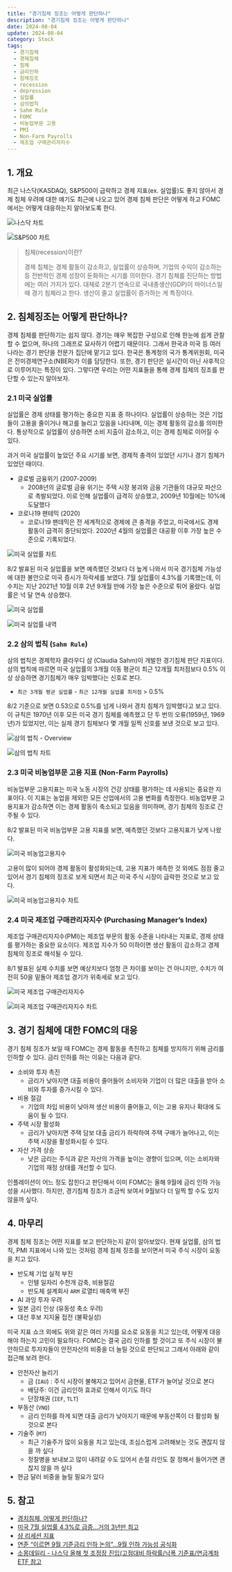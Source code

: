 ```yaml
---
title: "경기침체 징조는 어떻게 판단하나"
description: "경기침체 징조는 어떻게 판단하나"
date: 2024-08-04
update: 2024-08-04
category: Stock
tags:
  - 경기침체
  - 경제침체
  - 침체
  - 금리인하
  - 침체징조
  - recession
  - depression
  - 실업률
  - 삼의법칙
  - Sahm Rule
  - FOMC
  - 비농업부문 고용
  - PMI
  - Non-Farm Payrolls
  - 제조업 구매관리자지수
---
```


## 1. 개요

최근 나스닥(KASDAQ), S&P500이 급락하고 경제 지표(ex. 실업률)도 좋지 않아서 경제 침체 우려에 대한 얘기도 최근에 나오고 있어 경제 침체 판단은 어떻게 하고 FOMC에서는 어떻게 대응하는지 알아보도록 한다.

![나스닥 차트](image-20240804172910047.png)

![S&P500 차트](image-20240804172928032.png)

> 침체(recession)이란?
>
> 경제 침체는 경제 활동이 감소하고, 실업률이 상승하며, 기업의 수익이 감소하는 등 전반적인 경제 성장이 둔화하는 시기를 의미한다. 경기 침체를 진단하는 방법에는 여러 가지가 있다. 대체로 2분기 연속으로 국내총생산(GDP)이 마이너스일 때 경기 침체라고 한다. 생산이 줄고 실업률이 증가하는 게 특징이다.

## 2. 침체징조는 어떻게 판단하나?

경제 침체를 판단하기는 쉽지 않다. 경기는 매우 복잡한 구성으로 인해 한눈에 쉽게 관찰할 수 없으며, 하나의 그래프로 묘사하기 어렵기 때문이다. 그래서 한국과 미국 등 여러 나라는 경기 판단을 전문가 집단에 맡기고 있다. 한국은 통계청의 국가 통계위원회, 미국은 전미경제연구소(NBER)가 이를 담당한다. 또한, 경기 판단은 실시간이 아닌 사후적으로 이루어지는 특징이 있다. 그렇다면 우리는 어떤 지표들을 통해 경제 침체의 징조를 판단할 수 있는지 알아보자.

### 2.1 미국 실업률

실업률은 경제 상태를 평가하는 중요한 지표 중 하나이다. 실업률이 상승하는 것은 기업들이 고용을 줄이거나 해고를 늘리고 있음을 나타내며, 이는 경제 활동의 감소를 의미한다. 통상적으로 실업률이 상승하면 소비 지출이 감소하고, 이는 경제 침체로 이어질 수 있다.

과거 미국 실업률이 높았던 주요 시기를 보면, 경제적 충격이 있었던 시기나 경기 침체가 있었던 때이다.

- 글로벌 금융위기 (2007-2009)
  - 2008년의 글로벌 금융 위기는 주택 시장 붕괴와 금융 기관들의 대규모 파산으로 촉발되었다. 이로 인해 실업률이 급격히 상승했고, 2009년 10월에는 10%에 도달했다
- 코로나19 팬테믹 (2020)
  - 코로나19 팬데믹은 전 세계적으로 경제에 큰 충격을 주었고, 미국에서도 경제 활동이 급격히 중단되었다. 2020년 4월의 실업률은 대공황 이후 가장 높은 수준으로 기록되었다.

![미국 실업률 차트](image-20240804173017197.png)

8/2 발표된 미국 실업률을 보면 예측했던 것보다 더 높게 나와서 미국 경기침체 가능성에 대한 불안으로 미국 증시가 하락세를 보였다. 7월 실업률이 4.3%를 기록했는데, 이 수치는 지난 2021년 10월 이후 2년 9개월 만에 가장 높은 수준으로 튀어 올랐다. 실업률은 넉 달 연속 상승했다.

![미국 실업률](image-20240804173048827.png)

![미국 실업률 내역](image-20240804173121447.png)

### 2.2 삼의 법칙 (`Sahm Rule`)

삼의 법칙은 경제학자 클라우디 샴 (Claudia Sahm)이 개발한 경기침체 판단 지표이다. 삼의 법칙에 따르면 미국 실업률의 3개월 이동 평균이 최근 12개월 최저점보다 0.5% 이상 상승하면 경기침체가 매우 임박했다는 신호로 본다.

- `최근 3개월 평균 실업률` - `최근 12개월 실업률 최저점` > 0.5%

8/2 기준으로 보면 0.53으로 0.5%를 넘게 나와서 경치 침체가 임박했다고 보고 있다. 이 규칙은 1970년 이후 모든 미국 경기 침체를 예측했고 단 두 번의 오류(1959년, 1969년)가 있었지만, 이는 실제 경기 침체보다 몇 개월 일찍 신호를 보낸 것으로 보고 있다.

![삼의 법칙 - Overview](image-20240804173156101.png)

![삼의 법칙 차트](image-20240804173202221.png)

### 2.3 미국 비농업부문 고용 지표 (Non-Farm Payrolls)

비농업부문 고용지표는 미국 노동 시장의 건강 상태를 평가하는 데 사용되는 중요한 지표이다. 이 지표는 농업을 제외한 모든 산업에서의 고용 변화를 측정한다. 비농업부문 고용지표가 감소하면 이는 경제 활동이 축소되고 있음을 의미하며, 경기 침체의 징조로 간주될 수 있다.

8/2 발표된 미국 비농업부문 고용 지표를 보면, 예측했던 것보다 고용지표가 낮게 나왔다.

![미국 비농업고용지수](image-20240804173235365.png)

고용이 많이 되어야 경제 활동이 활성화되는데, 고용 지표가 예측한 것 외에도 점점 줄고 있어서 경기 침체의 징조로 보게 되면서 최근 미국 주식 시장이 급락한 것으로 보고 있다.

![미국 비농업고용지수 차트](image-20240804173254844.png)

### 2.4 미국 제조업 구매관리자지수 (Purchasing Manager’s Index)

제조업 구매관리자지수(PMI)는 제조업 부문의 활동 수준을 나타내는 지표로, 경제 상태를 평가하는 중요한 요소이다. 제조업 지수가 50 이하이면 생산 활동이 감소하고 경제 침체의 징조로 해석될 수 있다.

8/1 발표된 실제 수치를 보면 예상치보다 엄청 큰 차이를 보이는 건 아니지만, 수치가 여전히 50을 밑돌아 제조업 경기가 위축세로 보고 있다.

![미국 제조업 구매관리자지수](image-20240804173317724.png)

![미국 제조업 구매관리자지수 차트](image-20240804173332268.png)

## 3. 경기 침체에 대한 FOMC의 대응

경기 침체 징조가 보일 때 FOMC는 경제 활동을 촉진하고 침체를 방지하기 위해 금리를 인하할 수 있다. 금리 인하를 하는 이유는 다음과 같다.

- 소비와 투자 촉진
  - 금리가 낮아지면 대출 비용이 줄어들어 소비자와 기업이 더 많은 대출을 받아 소비와 투자를 증가시킬 수 있다.
- 비용 절감
  - 기업의 차입 비용이 낮아져 생산 비용이 줄어들고, 이는 고용 유지나 확대에 도움이 될 수 있다.
- 주택 시장 활성화
  - 금리가 낮아지면 주택 담보 대출 금리가 하락하여 주택 구매가 늘어나고, 이는 주택 시장을 활성화시킬 수 있다.
- 자산 가격 상승
  - 낮은 금리는 주식과 같은 자산의 가격을 높이는 경향이 있으며, 이는 소비자와 기업의 재정 상태를 개선할 수 있다.

인플레이션이 어느 정도 잡힌다고 판단해서 이미 FOMC는 올해 9월에 금리 인하 가능성을 시사했다. 하지만, 경기침체 징조가 조금씩 보여서 9월보다 더 일찍 할 수도 있지 않을까 싶다.

## 4. 마무리

경제 침체 징조는 어떤 지표를 보고 판단하는지 같이 알아보았다. 현재 실업률, 삼의 법칙, PMI 지표에서 나와 있는 것처럼 경제 침체 징조를 보이면서 미국 주식 시장이 요동을 치고 있다.

- 반도체 기업 실적 부진
  - 인텔 일자리 수천개 감축, 비용절감
  - 반도체 설계회사 `ARM` 로열티 매축액 부진
- AI 과잉 투자 우려
- 일본 금리 인상 (유동성 축소 우려)
- 대선 후보 지지율 접전 (불확실성)

미국 지표 쇼크 외에도 위와 같은 여러 가지를 요소로 요동을 치고 있는데, 어떻게 대응해야 하는지 고민이 필요하다. FOMC는 결국 금리 인하를 할 것이고 또 주식 시장이 불안하므로 투자자들이 안전자산의 비중을 더 늘릴 것으로 판단되고 그래서 아래와 같이 접근해 보려 한다.

- 안전자산 늘리기
  - 금 (`IAU`) : 주식 시장이 불해지고 있어서 금현물, ETF가 늘어날 것으로 본다
  - 배당주: 이건 금리인하 효과로 인해서 이기도 하다
  - 단장채권 (`IEF`, `TLT`)
- 부동산 (`VNQ`)
  - 금리 인하를 하게 되면 대출 금리가 낮아지기 때문에 부동산쪽이 더 활성화 될 것으로 본다
- 기술주 (`M7`)
  - 최근 기술주가 많이 요동을 치고 있는데, 조심스럽게 고려해보는 것도 괜찮지 않을 까 싶다
  - 정찰병을 보내보고 많이 내려갈 수도 있어서 손절 라인도 잘 정해서 들어가면 괜찮지 않을 까 싶다
- 현금 달러 비중을 늘릴 필요가 있다

## 5. 참고

- [경치침체, 어떻게 판단하나?](https://www.notion.so/c84ab70102c64d6fb41c73890e230cb2?pvs=21)
- [미국 7월 실업률 4.3%로 급증…거의 3년만 최고](https://news.einfomax.co.kr/news/articleView.html?idxno=4319841)
- [샴 리세션 지표](https://news.einfomax.co.kr/news/articleView.html?idxno=4066870)
- [연준 “이르면 9월 기준금리 인하 논의”…9월 인하 가능성 공식화](https://www.hani.co.kr/arti/international/america/1151686.html)
- [소몽데일리 -  나스닥 올해 첫 조정장 진입(고점대비 하락률/낙폭 기준표/연금계좌ETF 참고](https://cafe.naver.com/sosumonkey/17598)
